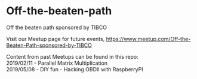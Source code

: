 # Off-the-beaten-path
Off the beaten path sponsored by TIBCO

Visit our Meetup page for future events, https://www.meetup.com/Off-the-Beaten-Path-sponsored-by-TIBCO

Content from past Meetups can be found in this repo:
<br>2019/02/11 - Parallel Matrix Multiplication
<br>2019/05/08 - DIY fun - Hacking OBDII with RaspberryPI

